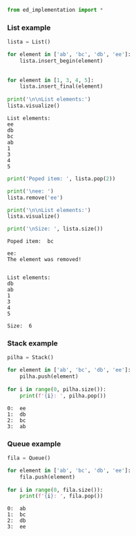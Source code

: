 ```python
from ed_implementation import *
```

### List example


```python
lista = List()

for element in ['ab', 'bc', 'db', 'ee']:
    lista.insert_begin(element)
    
    
for element in [1, 3, 4, 5]:
    lista.insert_final(element)
    
print('\n\nList elements:')
lista.visualize()
```

    
    
    List elements:
    ee
    db
    bc
    ab
    1
    3
    4
    5
    


```python
print('Poped item: ', lista.pop(2))

print('\nee: ')
lista.remove('ee')

print('\n\nList elements:')
lista.visualize()

print('\nSize: ', lista.size())
```

    Poped item:  bc
    
    ee: 
    The element was removed!
    
    
    List elements:
    db
    ab
    1
    3
    4
    5
    
    Size:  6
    

### Stack example


```python
pilha = Stack()

for element in ['ab', 'bc', 'db', 'ee']:
    pilha.push(element)
    
for i in range(0, pilha.size()):
    print(f'{i}: ', pilha.pop())
```

    0:  ee
    1:  db
    2:  bc
    3:  ab
    

### Queue example


```python
fila = Queue()

for element in ['ab', 'bc', 'db', 'ee']:
    fila.push(element)
    
for i in range(0, fila.size()):
    print(f'{i}: ', fila.pop())
```

    0:  ab
    1:  bc
    2:  db
    3:  ee
    

